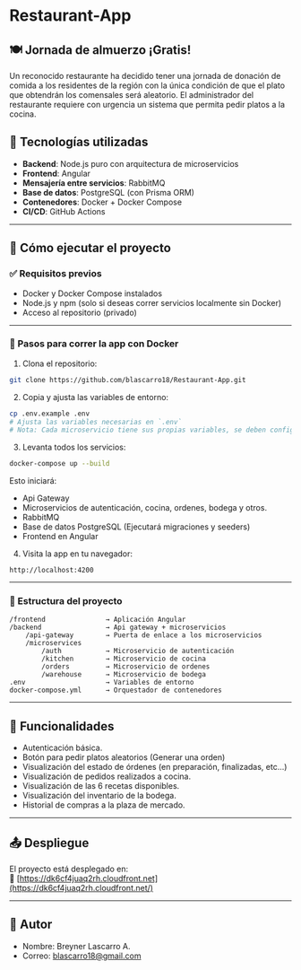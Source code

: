 # Restaurant-App

## 🍽 Jornada de almuerzo ¡Gratis!

Un reconocido restaurante ha decidido tener una jornada de donación de comida a los residentes de la región con la única condición de que el plato que obtendrán los comensales será aleatorio. El administrador del restaurante requiere con urgencia un sistema que permita pedir platos a la cocina.

## 🧱 Tecnologías utilizadas

- **Backend**: Node.js puro con arquitectura de microservicios
- **Frontend**: Angular
- **Mensajería entre servicios**: RabbitMQ
- **Base de datos**: PostgreSQL (con Prisma ORM)
- **Contenedores**: Docker + Docker Compose
- **CI/CD**: GitHub Actions

---

## 🚀 Cómo ejecutar el proyecto

### ✅ Requisitos previos

- Docker y Docker Compose instalados
- Node.js y npm (solo si deseas correr servicios localmente sin Docker)
- Acceso al repositorio (privado)

---

### 🔧 Pasos para correr la app con Docker

1. Clona el repositorio:

```bash
git clone https://github.com/blascarro18/Restaurant-App.git
```

2. Copia y ajusta las variables de entorno:

```bash
cp .env.example .env
# Ajusta las variables necesarias en `.env`
# Nota: Cada microservicio tiene sus propias variables, se deben configurar de igual forma.
```

3. Levanta todos los servicios:

```bash
docker-compose up --build
```

Esto iniciará:

- Api Gateway
- Microservicios de autenticación, cocina, ordenes, bodega y otros.
- RabbitMQ
- Base de datos PostgreSQL (Ejecutará migraciones y seeders)
- Frontend en Angular

4. Visita la app en tu navegador:

```
http://localhost:4200
```

---

### 📁 Estructura del proyecto

```
/frontend               → Aplicación Angular
/backend                → Api gateway + microservicios
    /api-gateway        → Puerta de enlace a los microservicios
    /microservices
        /auth           → Microservicio de autenticación
        /kitchen        → Microservicio de cocina
        /orders         → Microservicio de ordenes
        /warehouse      → Microservicio de bodega
.env                    → Variables de entorno
docker-compose.yml      → Orquestador de contenedores

```

---

## 🧪 Funcionalidades

- Autenticación básica.
- Botón para pedir platos aleatorios (Generar una orden)
- Visualización del estado de órdenes (en preparación, finalizadas, etc...)
- Visualización de pedidos realizados a cocina.
- Visualización de las 6 recetas disponibles.
- Visualización del inventario de la bodega.
- Historial de compras a la plaza de mercado.

---

## 📤 Despliegue

El proyecto está desplegado en:  
🔗 [https://dk6cf4juaq2rh.cloudfront.net](https://dk6cf4juaq2rh.cloudfront.net/)

---

## 👤 Autor

- Nombre: Breyner Lascarro A.
- Correo: blascarro18@gmail.com
